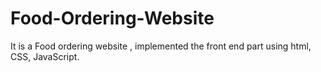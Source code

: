 # Food-Ordering-Website
It is a Food ordering website , implemented the front end part using html, CSS, JavaScript.
